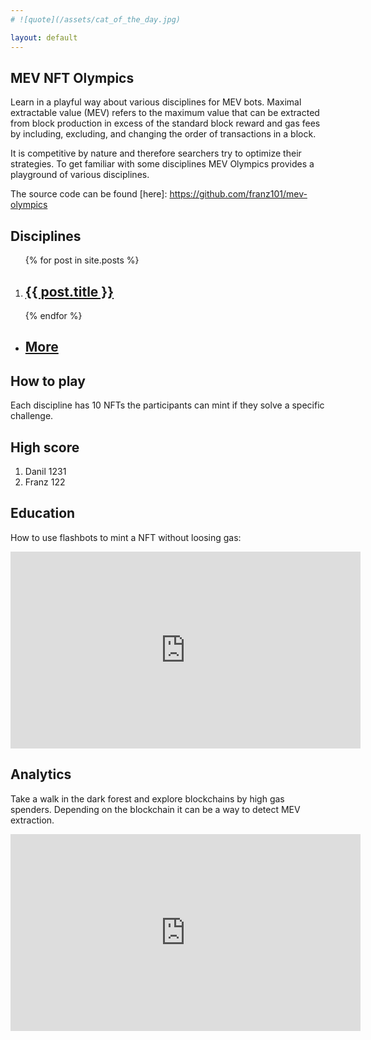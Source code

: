 ```yaml
---
# ![quote](/assets/cat_of_the_day.jpg)

layout: default
---
```

## MEV NFT Olympics

Learn in a playful way about various disciplines for MEV bots.
Maximal extractable value (MEV) refers to the maximum value that can be extracted from block production in excess of the standard block reward and gas fees by including, excluding, and changing the order of transactions in a block.

It is competitive by nature and therefore searchers try to optimize their strategies. To get familiar with some disciplines MEV Olympics provides a playground of various disciplines.

The source code can be found [here]: https://github.com/franz101/mev-olympics



## Disciplines


<ol>
{% for post in site.posts %}
<li>
<h2><a href="{{ post.url }}">{{ post.title }}</a></h2>
 
</li>
{% endfor %}
</ol>

<ul>
<li>
<h2><a href="{{ post.url }}">More</a></h2>
 </li>
 </ul>



## How to play

Each discipline has 10 NFTs the participants can mint if they solve a specific challenge.


## High score
1. Danil    1231
2. Franz    122


## Education

How to use flashbots to mint a NFT without loosing gas:
<iframe width="560" height="315" src="https://www.youtube.com/embed/1ve1YIpDs_I" title="YouTube video player" frameborder="0" allow="accelerometer; autoplay; clipboard-write; encrypted-media; gyroscope; picture-in-picture" allowfullscreen></iframe>


## Analytics

Take a walk in the dark forest and explore blockchains by high gas spenders.
Depending on the blockchain it can be a way to detect MEV extraction.
<iframe width="560" height="315" style="background-color: white;" src="https://dune.com/embeds/1130931/1931504/5f0d7cf4-0e9d-4e79-a5a5-80ed0d8d7b6d" title="Dune Analytics" frameborder="0"></iframe>






